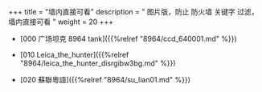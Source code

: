 +++
title = "墙内直接可看"
description = " 图片版，防止 防火墙 关键字 过滤， 墙内直接可看 "
weight = 20
+++

* [000 广场坦克 8964 tank]({{%relref "8964/ccd_640001.md" %}})


* [010 Leica_the_hunter]({{%relref "8964/leica_the_hunter_disrgibw3bg.md" %}})


* [020 蘇聯粵語]({{%relref "8964/su_lian01.md" %}})

